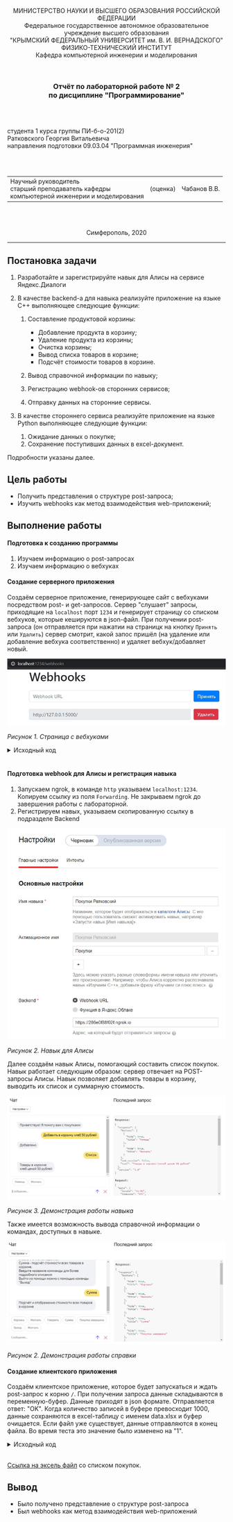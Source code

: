 <p align="center">МИНИСТЕРСТВО НАУКИ  И ВЫСШЕГО ОБРАЗОВАНИЯ РОССИЙСКОЙ ФЕДЕРАЦИИ<br>
Федеральное государственное автономное образовательное учреждение высшего образования<br>
"КРЫМСКИЙ ФЕДЕРАЛЬНЫЙ УНИВЕРСИТЕТ им. В. И. ВЕРНАДСКОГО"<br>
ФИЗИКО-ТЕХНИЧЕСКИЙ ИНСТИТУТ<br>
Кафедра компьютерной инженерии и моделирования</p>
<br>
<h3 align="center">Отчёт по лабораторной работе № 2<br> по дисциплине "Программирование"</h3>

<br><br>

<p>студента 1 курса группы ПИ-б-о-201(2)<br>
Ратковского Георгия Витальевича<br>
направления подготовки 09.03.04 "Программная инженерия"</p>


<br><br>
<table>
<tr><td>Научный руководитель<br> старший преподаватель кафедры<br> компьютерной инженерии и моделирования</td>
<td>(оценка)</td>
<td>Чабанов В.В.</td>
</tr>
</table>
<br><br>

<p align="center">Симферополь, 2020</p>
<hr>

## Постановка задачи

1. Разработайте и зарегистрируйте навык для Алисы на сервисе Яндекс.Диалоги

2. В качестве backend-a для навыка реализуйте приложение на языке С++ выполняющее следующие функции:

    1. Составление продуктовой корзины:

        - Добавление продукта в корзину;
        - Удаление продукта из корзины;
        - Очистка корзины;
        - Вывод списка товаров в корзине;
        - Подсчёт стоимости товаров в корзине.

    2. Вывод справочной информации по навыку;

    3. Регистрацию webhook-ов сторонних сервисов;

    4. Отправку данных на сторонние сервисы. 

3. В качестве стороннего сервиса реализуйте приложение на языке Python выполняющее следующие функции:

    1. Ожидание данных о покупке;
    2. Сохранение поступивших данных в excel-документ.

Подробности указаны далее.

## Цель работы

- Получить представления о структуре post-запроса;
- Изучить webhooks как метод взаимодействия web-приложений;

## Выполнение работы

#### Подготовка к созданию программы

1. Изучаем информацию о post-запросах
2. Изучаем информацию о вебхуках

#### Создание серверного приложения

Создаём серверное приложение, генерирующее сайт с вебхуками посредством post- и get-запросов. Сервер "слушает" запросы, приходящие на `localhost` порт `1234` и генерирует страницу со списком вебхуков, которые кешируются в json-файл. При получении post-запроса (он отправляется при нажатии на страницк на кнопку `Принять` или `Удалить`) сервер смотрит, какой запос пришёл (на удаление или добавление вебхука соответственно) и удаляет вебхук/добавляет новый.

![](./image/webhooks.jpg)

*Рисунок 1. Страница с вебхуками*

<details>
<summary>Исходный код</summary>

```c++
#include <iostream>
#include <string>
#include <iomanip>
#include <cpp_httplib/httplib.h>
#include <nlohmann/json.hpp>

using namespace httplib;
using json = nlohmann::json;
using std::endl;
using std::string;
using std::ofstream;
using std::ifstream;
const string replacerfull = "{webhooks_list}";
const string replacerone = "{Webhook URL}";
const string OneWebhookTemplate = u8R"(
<div class="form-row align-items-center">
    <div class="col">
        <input type="text" value="{Webhook URL}" class="form-control mb-2" disabled>
    </div>
    <div class="col">
        <button type="submit" name="del" value="{Webhook URL}" class="btn btn-danger mb-2">Удалить</button>
    </div>
</div>)";

ofstream logger("log.txt");

json config;

json config_open()
{
    ifstream config_cache("config.json");
    json config;
    logger << u8"Попытка открыть конфигурационный файл" << endl;
    if (config_cache.is_open())
    {
        config_cache >> config;
        logger << u8"Конфигурационный файл десериализирован" << endl;
    }
    else
    {
        logger << u8"Не удалость открыть конфигурационный файл" << endl;
        config["webhooks"] = json::array();
        logger << u8"Был создан json с пустым массивом" << endl;
    }

    return config;
}

void save_config(json config)
{
    ofstream config_cache("config.json");

    if (config_cache.is_open())
    {
        config_cache << config.dump(4);
        config_cache.close();
        logger << u8"Конфигурационный файл успешно обновлён" << endl;
    }
    else
    {
        logger << u8"Не удалось открыть конфигурационный файл" << endl;
    }
}

string gen_webhook_page()
{
    string webhooks_template, AllWebHooks;
    ifstream webhooks_cache("webhooks_template.html");

    if (webhooks_cache.is_open())
    {
        getline(webhooks_cache, webhooks_template, '\0');
        webhooks_cache.close();
    }
    else
    {
        logger << u8"Не удалось открыть шаблон сайта" << endl;
        return "";
    }

    if (config.empty())
    {
        config = config_open();
    }

    int size = config["webhooks"].size();
    if (size)
    {
        for (int i = 0; i < size; i++)
        {
            string site = config["webhooks"][i];
            string OneWebhook = OneWebhookTemplate;
            OneWebhook.replace(OneWebhook.find(replacerone), replacerone.length(), site);
            OneWebhook.replace(OneWebhook.find(replacerone), replacerone.length(), site);
            AllWebHooks = AllWebHooks + OneWebhook;
        }
        webhooks_template.replace(webhooks_template.find(replacerfull), replacerfull.length(), AllWebHooks);
    }
    else
    {
        webhooks_template.replace(webhooks_template.find(replacerfull), replacerfull.length(), "");
    }
    return webhooks_template;
}

void webhooks_post_resp(const Request& req, Response& res)
{
    if (config.empty())
    {
        config = config_open();
    }

    if (req.has_param("del"))
    {
        string webhook_to_remove = req.get_param_value("del");
        int size = config["webhooks"].size();
        for (int i = 0; i < size; i++)
        {
            string webhook = config["webhooks"][i];
            if (webhook == webhook_to_remove)
            {
                config["webhooks"].erase(config["webhooks"].begin() + i);
                logger << u8"Был удалён вебхук " << webhook << endl;
                break;
            }
        }
    }
    else if (req.has_param("set"))
    {
        string webhook_to_add = req.get_param_value("set");
        if (webhook_to_add == "")
        {
            logger << u8"Получен запрос на добавление пустого вебхука" << endl;
        }
        else
        {
            logger << u8"Получен запрос на добавление вебхука " << webhook_to_add << endl;
            int size = config["webhooks"].size();
            bool existence = false;
            if (size)
            {
                for (int i = 0; i < size; i++)
                {
                    string webhook = config["webhooks"][i];
                    if (webhook == webhook_to_add)
                    {
                        logger << u8"Этот вебхук уже существует" << webhook << endl;
                        existence = true;
                        break;
                    }
                }
            }
            if (!existence)
            {
                logger << u8"Был добавлен вебхук " << webhook_to_add << endl;
                config["webhooks"].push_back(webhook_to_add);
            }
        }
    }
    save_config(config);
    string output = gen_webhook_page();
    res.set_content(output, "text/html; charset=UTF-8");
}

void webhooks_page(const Request& req, Response& res)
{
    string output = gen_webhook_page();
    res.set_content(output, "text/html");
}

enum voice_mode
{
	v_silent,
	v_speak
};
enum skill_mode
{
	s_help,
	s_exit
};

json s_list = json::array();

json help_buttons =
{
	{
		{"title", u8"Корзина"},
		{"hide", true}
	},
	{
		{"title", u8"Молчать"},
		{"hide", true}
	},
	{
		{"title", u8"Говорить"},
		{"hide", true}
	},
	{
		{"title", u8"Сумма"},
		{"hide", true}
	},
	{
		{"title", u8"Покупка завершена"},
		{"hide", true}
	},
	{
		{"title", u8"Выход"},
		{"hide", true}
	}
};

json silent_button = 
{
	{"title", u8"Молчать"},
	{"hide", true}
};

json speak_button = 
{
	{"title", u8"Говорить"},
	{"hide", true}
};

json go_help_button =
{
	{
		{"title", u8"Помощь"},
		{"hide", true}
	}
};

json gen_response(const string& text, const string& tts, const json& buttons, const json* current_session = nullptr, const bool end_session = false)
{
	json resp = {
		{"response", {
			{"buttons", buttons},
			{"end_session", end_session}
		}},
		{"version", "1.0"}
	};
	if (text != "")
	{
		resp["response"]["text"] = text;
	}
	if (current_session != nullptr && (*current_session)["voice_mode"] == v_speak)
	{
		if (tts != "")
		{
			resp["response"]["tts"] = tts;
		}
		resp["response"]["buttons"].push_back(silent_button);
	}
	else if (current_session != nullptr && (*current_session)["voice_mode"] == v_silent)
	{
		resp["response"]["buttons"].push_back(speak_button);
	}
	return resp;
}

void dialog(const Request& req, Response& res)
{
	json request = json::parse(req.body);

	string user_id = request["session"]["application"]["application_id"];
	json resp;
	json* current_session = nullptr;

	for (auto& session : s_list)
	{
		if (session["user_id"] == user_id)
		{
			current_session = &session;
			break;
		}
	}

	string txt, tts;

	if (request["session"]["new"].get<bool>())
	{
		if (current_session == nullptr)
		{
			json session;
			session["user_id"] = user_id;
			session["skill_mode"] = s_exit;
			session["voice_mode"] = v_speak;
			session["korzina"] = json::array();
			
			s_list.push_back(session);
			current_session = &s_list[s_list.size() - 1];
		}
		else
		{
			(*current_session)["skill_mode"] = s_exit;
			(*current_session)["voice_mode"] = v_speak;
		}
		txt = u8"Приветствую! Я помогу вам с покупками";
		tts = u8"Приветствую! Я помогу вам с покупками";
		json response = gen_response(txt, tts, go_help_button, current_session);
		res.set_content(response.dump(2), "text/json; charset=UTF-8");
		return;
	}

	if (current_session == nullptr)
	{
		txt = u8"Произошла ошибка";
		tts = u8"Произошла ошибка";
		json response = gen_response(txt, tts, go_help_button, current_session);
		res.set_content(resp.dump(2), "text/json; charset=UTF-8");
		return;
	}

	string command = request["request"]["command"];
	if ((*current_session)["skill_mode"] == s_help)
	{
		if (command == u8"корзина")
		{
			txt = u8R"(Добавляйте товары в корзину командой 
				"Добавить в корзину <название товара и цена>",
				удаляйте из корзины командой "Удалить из корзины <название товара>"
				Просматривайте список покупок командой "Список"
				Очищайте корзину командой "Очистить корзину")";
			tts = u8R"(Добавляйте товары в корзину командой 
				"Добавить в корзину <название товара и цена>",
				удаляйте из корзины командой "Удалить из корзины <название товара>"
				Просматривайте список покупок командой "Список"
				Очищайте корзину командой "Очистить корзину")";
		}
		else if (command == u8"молчать")
		{
			txt = u8"Отключение голосовой озвучки всех моих сообщений";
			tts = u8"Отключение голосовой озвучки всех моих сообщений";
		}
		else if (command == u8"говорить")
		{
			txt = u8"Включение голосовой озвучки всех моих сообщений";
			tts = u8"Включение голосовой озвучки всех моих сообщений";
		}
		else if (command == u8"сумма")
		{
			txt = u8"Подсчёт и отображение стоимости всех товаров в корзине";
			tts = u8"Подсчёт и отображение стоимости всех товаров в корзине";
		}
		else if (command == u8"покупка завершена")
		{
			txt = u8"Передача данных о покупке для сохранения в эксель и очистка корзины";
			tts = u8"Передача данных о покупке для сохранения в эксель и очистка корзины";
		}
		else if (command == u8"выход")
		{
			txt = u8"Выход из режима помощи";
			tts = u8"Выход из режима помощи";
			(*current_session)["skill_mode"] = s_exit;
		}
		else
		{
			txt = u8"Неизвестная команда";
			tts = u8"Неизвестная команда";
		}

		json response;
		if ((*current_session)["skill_mode"] == s_help)
		{
			response = gen_response(txt, tts, help_buttons, current_session);
		}
		else
		{
			response = gen_response(txt, tts, go_help_button, current_session);
		}
		res.set_content(response.dump(2), "text/json; charset=UTF-8");
	}
	else
	{
		if (command == u8"помощь")
		{
			string txt =
				u8R"(Говорить/молчать - включает/отключает озвучку.
					 Корзина - помощь с покупками. Основной функционал навыка.
					 Покупка завершена - сохранение данных в эксель и очистка корзины.
					 Сумма - подсчёт стоимости всех товаров в корзине.
					 Введите название комманды для более подробного описания
					 Выйти из помощи можно с помощью команды "Выход")";
			string tts =
				u8R"(Говорить/молчать - включает/отключает озвучку.
					 Корзина - помощь с покупками. Основной функционал навыка.
					 Покупка завершена - сохранение данных в эксель и очистка корзины.
					 Сумма - подсчёт стоимости всех товаров в корзине.
					 Введите название комманды для более подробного описания
					 Выйти из помощи можно с помощью команды "Выход")";
			json response = gen_response(txt, tts, help_buttons, current_session);
			(*current_session)["skill_mode"] = s_help;
			res.set_content(response.dump(2), "text/json; charset=UTF-8");
		}
		else if (command == u8"молчать")
		{
			string txt = u8"Молчу, молчу";
			string tts;
			(*current_session)["voice_mode"] = v_silent;
			json response = gen_response(txt, tts, go_help_button, current_session);
			res.set_content(response.dump(2), "text/json; charset=UTF-8");
		}
		else if (command == u8"говорить")
		{
			string txt = u8"Хорошо";
			string tts = u8"Хорошо";
			(*current_session)["voice_mode"] = v_speak;
			json response = gen_response(txt, tts, go_help_button, current_session);
			res.set_content(response.dump(2), "text/json; charset=UTF-8");
		}
		else if (command.find(u8"добавить в корзину") == 0)
		{
			size_t size = request["request"]["nlu"]["tokens"].size();
			string txt = u8"Добавлено";
			string tts = u8"Добавлено";
			string item_name;
			int item_price = 0, num_index = 0;
			bool set_price = false;

			for (auto ent : request["request"]["nlu"]["entities"])
			{
				if (ent["type"].get<string>() == "YANDEX.NUMBER")
				{
					num_index = ent["tokens"]["start"];
					int val = ent["value"];
					if (val <= 0)
					{
						txt = u8"Цена всегда больше 0 рублей";
						tts = u8"Цена всегда больше 0 рублей";
					}
					else
					{
						item_price = val;
					}
					set_price = true;
					break;
				}
			}
			if (size == 3)
			{
				txt = u8"Что добавлять?";
				tts = u8"Что добавлять?";
			}
			else if (num_index == 3)
			{
				txt = u8"Укажите название товара";
				tts = u8"Укажите название товара";
			}
			else if (!set_price)
			{
				txt = u8"Укажите цену";
				tts = u8"Укажите цену";
			}
			else
			{
				for (int i = 3; i < num_index; ++i)
				{
					item_name += request["request"]["nlu"]["tokens"][i].get<string>();
					item_name += " ";
				}
				item_name.pop_back();
				json item = {
					{"item",  item_name},
					{"price", item_price}
				};
				(*current_session)["check"].push_back(item);
			}

			json response = gen_response(txt, tts, go_help_button, current_session);
			res.set_content(response.dump(2), "text/json; charset=UTF-8");
		}
		else if (command.find(u8"удалить из корзины") == 0)
		{
			size_t size = request["request"]["nlu"]["tokens"].size();

			string txt;
			string tts;
			string name = "";

			for (int i = 3; i < size; ++i)
			{
				name += request["request"]["nlu"]["tokens"][i].get<string>();
				name += " ";
			}
			bool found = false;
			int	item_index = 0;

			if (name == "")
			{
				txt = u8"Укажите название товара";
				tts = u8"Укажите название товара";
			}
			else
			{
				name.pop_back();
				for (auto& cart_item : (*current_session)["check"])
				{
					if (cart_item["item"].get<string>() == name)
					{
						found = true;
						break;
					}
					++item_index;
				}
				if (!found)
				{
					txt = u8"Товар отсутствует в корзине";
					tts = u8"Товар отсутствует в корзине";
				}
				else
				{
					txt = u8"Товар удалён";
					tts = u8"Товар удалён";
					(*current_session)["check"].erase((*current_session)["check"].begin() + item_index);
				}
			}
			json response = gen_response(txt, tts, go_help_button, current_session);
			res.set_content(response.dump(2), "text/json; charset=UTF-8");
		}
		else if (command == u8"очистить корзину")
		{
			string txt = u8"Корзина очищена";
			string tts = u8"Корзина очищена";
			json response = gen_response(txt, tts, go_help_button, current_session);
			(*current_session).erase("check");
			(*current_session)["check"] = json::array();
			res.set_content(response.dump(2), "text/json; charset=UTF-8");
		}
		else if (command == u8"список")
		{
			string txt, tts;
			if ((*current_session)["check"].empty())
			{
				txt = u8"В корзине ничего нет";
				tts = u8"В корзине ничего нет";
			}
			else
			{
				txt = u8"Товары в корзине:";
				for (auto& elem : (*current_session)["check"])
				{
					int price = elem["price"].get<int>();

					txt += "\n"
						+ elem["item"].get<string>()
						+ u8" ценой "
						+ std::to_string(price);

					if (price % 10 == 0)
					{
						txt += u8" рублей,";
					}
					else if (price % 10 == 1)
					{
						txt += u8" рубль,";
					}
					else if (price % 10 < 5 && price % 10 > 0)
					{
						txt += u8" рубля,";
					}
					else
					{
						txt += u8" рублей,";
					}
				}
				txt.pop_back();
				tts = txt;
			}

			json response = gen_response(txt, tts, go_help_button, current_session);
			res.set_content(response.dump(2), "text/json; charset=UTF-8");
		}
		else if (command == u8"сумма")
		{
			string txt = "";
			string tts = "";

			size_t size = request["request"]["nlu"]["tokens"].size();
			int sum = 0;
			for (auto& cart_item : (*current_session)["check"])
			{
				sum += cart_item["price"].get<int>();
			}
			txt = u8"В корзине товаров на " + std::to_string(sum);
			tts = u8"В корзине товаров на " + std::to_string(sum);
			if (sum % 10 == 0)
			{
				txt += u8" рублей";
				tts += u8" рублей";
			}
			else if (sum % 10 == 1)
			{
				txt += u8" рубль";
				tts += u8" рубль";
			}
			else if (sum % 10 < 5 && sum % 10 > 0)
			{
				txt += u8" рубля";
				tts += u8" рубля";
			}
			else
			{
				txt += u8" рублей";
				tts += u8" рублей";
			}

			json response = gen_response(txt, tts, go_help_button, current_session);
			res.set_content(resp.dump(2), "text/json; charset=UTF-8");
		}
		else if (command == u8"покупка завершена")
		{
		string txt = u8"Формирую список покупок для сохранения в эксель...";
		string tts = u8"Формирую список покупок для сохранения в эксель...";
		json output, conf;
		output["user_id"] = user_id;
		output["check"] = (*current_session)["check"];
		conf = config_open();

		for (string link : conf["webhooks"])
		{
			int ind = link.find('/', static_cast<string>("https://").size());
			Client cli(link.substr(0, ind).c_str());
			cli.Post(link.substr(ind, -1).c_str(), output.dump(2), "application/json; charset=UTF-8");
		}

		(*current_session).erase("check");
		(*current_session)["check"] = json::array();

		json response = gen_response(txt, tts, go_help_button, current_session);
		res.set_content(response.dump(2), "text/json; charset=UTF-8");
		}
		else
		{
			string txt = u8"Неизвестная команда";
			string tts = u8"Неизвестная команда";

			json response = gen_response(txt, tts, go_help_button, current_session);
			res.set_content(response.dump(2), "text/json; charset=UTF-8");
		}
	}
}

int main()
{
    Server svr;
    svr.Post("/webhooks", webhooks_post_resp);
    svr.Get("/webhooks", webhooks_page);
	svr.Post("/", dialog);
    logger << u8"Сервер успешно запущен" << endl;
    svr.listen("localhost", 1234);
}
```
</details>
<br>

#### Подготовка webhook для Алисы и регистрация навыка

1. Запускаем ngrok, в команде `http` указываем `localhost:1234`. Копируем ссылку из поля `Forwarding`. Не закрываем ngrok до завершения работы с лабораторной.
2. Регистрируем навых, указываем скопированную ссылку в подразделе Backend

![](./image/new_dialog.jpg)

*Рисунок 2. Навык для Алисы*

Далее создаём навык Алисы, помогающий составить список покупок. Навык работает следующим образом: сервер отвечает на POST-запросы Алисы. Навык позволяет добавлять товары в корзину, выводить их список и суммарную стоимость.

![](./image/cart.jpg)

*Рисунок 3. Демонстрация работы навыка*

Также имеется возможность вывода справочной информации о командах, доступных в навыке.

![](./image/help.jpg)

*Рисунок 2. Демонстрация работы справки*

#### Создание клиентского приложения

Создаём клиентское приложение, которое будет запускаться и ждать post-запрос к корню `/`. При получении запроса данные складываются в переменную-буфер. Данные приходят в json формате. Отправляется ответ: "OK". Когда количество записей в буфере превосходит 1000, данные сохраняются в excel-таблицу с именем data.xlsx и буфер очищается. Если файл уже существует, данные отправляются в конец файла. Во время теста это значение было изменено на "1".

<details>
<summary>Исходный код</summary>

```python
from flask import Flask, request, jsonify
from datetime import datetime
import openpyxl

Buffer = []

def GetEmptyCell(sheet):
    i = 2
    while sheet[i][0].value != None:
        i += 1
    return i


def ListGenerate(sheet):
    num = GetEmptyCell(sheet)
    for i in range(len(Buffer)):
        for j in range(len(Buffer[i]['check'])):
            sheet[num][0].value = num - 1
            sheet[num][1].value = Buffer[i]['user_id']
            sheet[num][2].value = Buffer[i]['datetime']
            sheet[num][3].value = Buffer[i]['check'][j]['item']
            sheet[num][4].value = Buffer[i]['check'][j]['price']
            num += 1
    del num, i, j
    return sheet


def BufferToExcel():
    global Buffer
    try:
        book = openpyxl.open(r'C:\Users\Inquisitor\source\repos\Programming\Lab\02\excel\data.xlsx', read_only=False)
    except:
        book = openpyxl.Workbook()
    sheet = book.active
    if sheet['A1'].value == None:
        sheet['A1'] = 'N'
        sheet['B1'] = 'User ID'
        sheet['C1'] = 'Datetime'
        sheet['D1'] = 'Item'
        sheet['E1'] = 'Prise'
    sheet = ListGenerate(sheet)
    book.save(r'C:\Users\Inquisitor\source\repos\Programming\Lab\02\excel\data.xlsx')
    book.close()


def BufferGenerate(data):
    global Buffer
    data['datetime'] = datetime.now().strftime("%d.%m.%Y %H:%M:%S")
    Buffer.append(data)
    if len(Buffer) >= 1000:
        BufferToExcel()
        Buffer = []


app = Flask(__name__)

@app.route('/', methods=['POST', 'GET'])
def index():
    if request.method == 'POST':
        data = request.json
        BufferGenerate(data)
        return 'OK'
      
    elif request.method == 'GET':
        return 'Это GET запрос'
if __name__ == "__main__":
	app.run()
```
</details>
<br>

[Ссылка на эксель файл](excel/data.xlsx) со списком покупок.

## Вывод

- Было получено представление о структуре post-запроса
- Был webhooks как метод взаимодействия web-приложений
